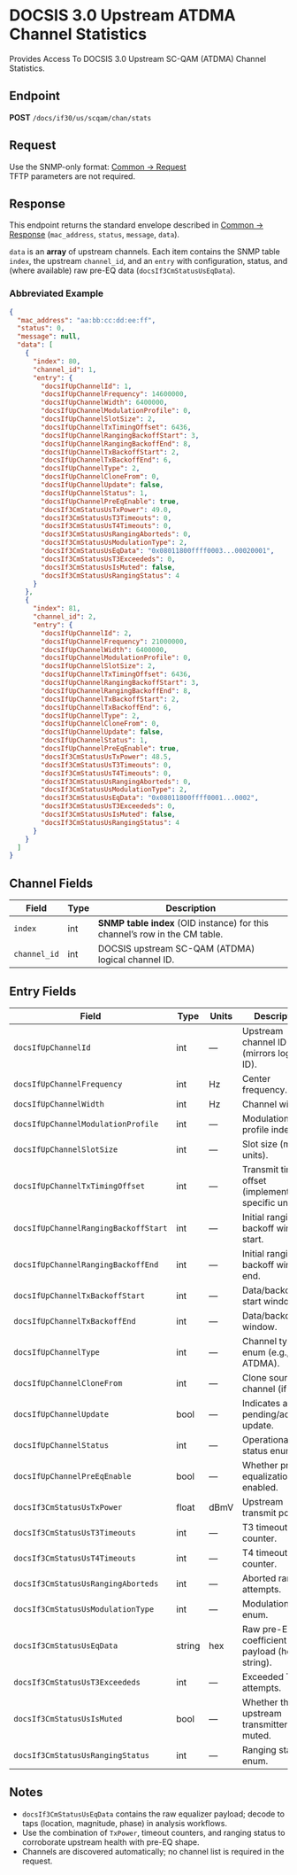 # DOCSIS 3.0 Upstream ATDMA Channel Statistics

Provides Access To DOCSIS 3.0 Upstream SC-QAM (ATDMA) Channel Statistics.

## Endpoint

**POST** `/docs/if30/us/scqam/chan/stats`

## Request

Use the SNMP-only format: [Common → Request](../../../common/request.md)  
TFTP parameters are not required.

## Response

This endpoint returns the standard envelope described in [Common → Response](../../../common/response.md) (`mac_address`, `status`, `message`, `data`).

`data` is an **array** of upstream channels. Each item contains the SNMP table `index`, the upstream `channel_id`, and an `entry` with configuration, status, and (where available) raw pre-EQ data (`docsIf3CmStatusUsEqData`).

### Abbreviated Example

```json
{
  "mac_address": "aa:bb:cc:dd:ee:ff",
  "status": 0,
  "message": null,
  "data": [
    {
      "index": 80,
      "channel_id": 1,
      "entry": {
        "docsIfUpChannelId": 1,
        "docsIfUpChannelFrequency": 14600000,
        "docsIfUpChannelWidth": 6400000,
        "docsIfUpChannelModulationProfile": 0,
        "docsIfUpChannelSlotSize": 2,
        "docsIfUpChannelTxTimingOffset": 6436,
        "docsIfUpChannelRangingBackoffStart": 3,
        "docsIfUpChannelRangingBackoffEnd": 8,
        "docsIfUpChannelTxBackoffStart": 2,
        "docsIfUpChannelTxBackoffEnd": 6,
        "docsIfUpChannelType": 2,
        "docsIfUpChannelCloneFrom": 0,
        "docsIfUpChannelUpdate": false,
        "docsIfUpChannelStatus": 1,
        "docsIfUpChannelPreEqEnable": true,
        "docsIf3CmStatusUsTxPower": 49.0,
        "docsIf3CmStatusUsT3Timeouts": 0,
        "docsIf3CmStatusUsT4Timeouts": 0,
        "docsIf3CmStatusUsRangingAborteds": 0,
        "docsIf3CmStatusUsModulationType": 2,
        "docsIf3CmStatusUsEqData": "0x08011800ffff0003...00020001",
        "docsIf3CmStatusUsT3Exceededs": 0,
        "docsIf3CmStatusUsIsMuted": false,
        "docsIf3CmStatusUsRangingStatus": 4
      }
    },
    {
      "index": 81,
      "channel_id": 2,
      "entry": {
        "docsIfUpChannelId": 2,
        "docsIfUpChannelFrequency": 21000000,
        "docsIfUpChannelWidth": 6400000,
        "docsIfUpChannelModulationProfile": 0,
        "docsIfUpChannelSlotSize": 2,
        "docsIfUpChannelTxTimingOffset": 6436,
        "docsIfUpChannelRangingBackoffStart": 3,
        "docsIfUpChannelRangingBackoffEnd": 8,
        "docsIfUpChannelTxBackoffStart": 2,
        "docsIfUpChannelTxBackoffEnd": 6,
        "docsIfUpChannelType": 2,
        "docsIfUpChannelCloneFrom": 0,
        "docsIfUpChannelUpdate": false,
        "docsIfUpChannelStatus": 1,
        "docsIfUpChannelPreEqEnable": true,
        "docsIf3CmStatusUsTxPower": 48.5,
        "docsIf3CmStatusUsT3Timeouts": 0,
        "docsIf3CmStatusUsT4Timeouts": 0,
        "docsIf3CmStatusUsRangingAborteds": 0,
        "docsIf3CmStatusUsModulationType": 2,
        "docsIf3CmStatusUsEqData": "0x08011800ffff0001...0002",
        "docsIf3CmStatusUsT3Exceededs": 0,
        "docsIf3CmStatusUsIsMuted": false,
        "docsIf3CmStatusUsRangingStatus": 4
      }
    }
  ]
}
```

## Channel Fields

| Field        | Type | Description                                                                 |
| ------------ | ---- | --------------------------------------------------------------------------- |
| `index`      | int  | **SNMP table index** (OID instance) for this channel’s row in the CM table. |
| `channel_id` | int  | DOCSIS upstream SC-QAM (ATDMA) logical channel ID.                          |

## Entry Fields

| Field                                | Type   | Units | Description                                             |
| ------------------------------------ | ------ | ----- | ------------------------------------------------------- |
| `docsIfUpChannelId`                  | int    | —     | Upstream channel ID (mirrors logical ID).               |
| `docsIfUpChannelFrequency`           | int    | Hz    | Center frequency.                                       |
| `docsIfUpChannelWidth`               | int    | Hz    | Channel width.                                          |
| `docsIfUpChannelModulationProfile`   | int    | —     | Modulation profile index.                               |
| `docsIfUpChannelSlotSize`            | int    | —     | Slot size (minislot units).                             |
| `docsIfUpChannelTxTimingOffset`      | int    | —     | Transmit timing offset (implementation-specific units). |
| `docsIfUpChannelRangingBackoffStart` | int    | —     | Initial ranging backoff window start.                   |
| `docsIfUpChannelRangingBackoffEnd`   | int    | —     | Initial ranging backoff window end.                     |
| `docsIfUpChannelTxBackoffStart`      | int    | —     | Data/backoff start window.                              |
| `docsIfUpChannelTxBackoffEnd`        | int    | —     | Data/backoff end window.                                |
| `docsIfUpChannelType`                | int    | —     | Channel type enum (e.g., `2` = ATDMA).                  |
| `docsIfUpChannelCloneFrom`           | int    | —     | Clone source channel (if used).                         |
| `docsIfUpChannelUpdate`              | bool   | —     | Indicates a pending/active update.                      |
| `docsIfUpChannelStatus`              | int    | —     | Operational status enum.                                |
| `docsIfUpChannelPreEqEnable`         | bool   | —     | Whether pre-equalization is enabled.                    |
| `docsIf3CmStatusUsTxPower`           | float  | dBmV  | Upstream transmit power.                                |
| `docsIf3CmStatusUsT3Timeouts`        | int    | —     | T3 timeouts counter.                                    |
| `docsIf3CmStatusUsT4Timeouts`        | int    | —     | T4 timeouts counter.                                    |
| `docsIf3CmStatusUsRangingAborteds`   | int    | —     | Aborted ranging attempts.                               |
| `docsIf3CmStatusUsModulationType`    | int    | —     | Modulation type enum.                                   |
| `docsIf3CmStatusUsEqData`            | string | hex   | Raw pre-EQ coefficient payload (hex string).            |
| `docsIf3CmStatusUsT3Exceededs`       | int    | —     | Exceeded T3 attempts.                                   |
| `docsIf3CmStatusUsIsMuted`           | bool   | —     | Whether the upstream transmitter is muted.              |
| `docsIf3CmStatusUsRangingStatus`     | int    | —     | Ranging state enum.                                     |

## Notes

* `docsIf3CmStatusUsEqData` contains the raw equalizer payload; decode to taps (location, magnitude, phase) in analysis workflows.
* Use the combination of `TxPower`, timeout counters, and ranging status to corroborate upstream health with pre-EQ shape.
* Channels are discovered automatically; no channel list is required in the request.
